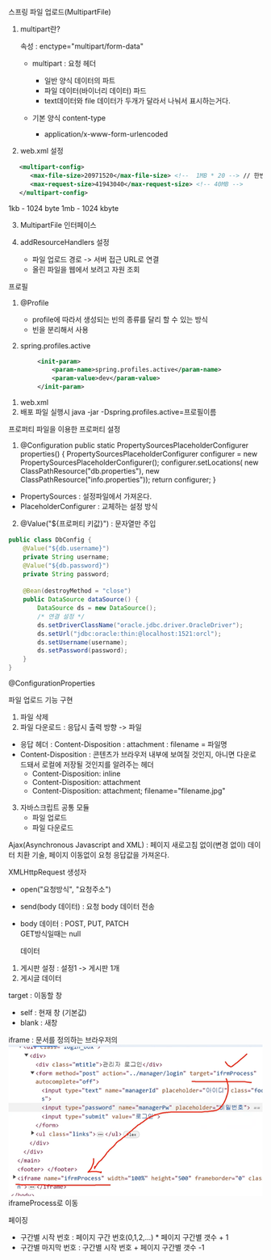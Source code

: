 스프링 파일 업로드(MultipartFile)
1. multipart란?
   <form> 속성 : enctype="multipart/form-data"

    - multipart : 요청 헤더
        - 일반 양식 데이터의 파트
        - 파일 데이터(바이너리 데이터) 파드
        - text데이터와 file 데이터가 두개가 달라서 나눠서 표시하는거다.

   - 기본 양식 content-type
       - application/x-www-form-urlencoded
2. web.xml 설정
```xml
   <multipart-config>
      <max-file-size>20971520</max-file-size> <!--  1MB * 20 --> // 한번에 보내는 파일 용량 제한
      <max-request-size>41943040</max-request-size> <!-- 40MB -->
   </multipart-config>
```
1kb - 1024 byte
1mb - 1024 kbyte

3. MultipartFile 인터페이스

4. addResourceHandlers 설정
    - 파일 업로드 경로 -> 서버 접근 URL로 연결
    - 올린 파일을 웹에서 보려고 자원 조회

프로필
1. @Profile
   - profile에 따라서 생성되는 빈의 종류를 달리 할 수 있는 방식
   - 빈을 분리해서 사용

2. spring.profiles.active
```xml
        <init-param>
            <param-name>spring.profiles.active</param-name>
            <param-value>dev</param-value>
        </init-param>
```
1) web.xml
2) 배포 파일 실행시
   java -jar -Dspring.profiles.active=프로필이름

프로퍼티 파일을 이용한 프로퍼티 설정

1. @Configuration
   public static PropertySourcesPlaceholderConfigurer properties() {
   PropertySourcesPlaceholderConfigurer configurer = new PropertySourcesPlaceholderConfigurer();
   configurer.setLocations(
   new ClassPathResource("db.properties"),
   new ClassPathResource("info.properties"));
   return configurer;
   }

- PropertySources : 설정파일에서 가져온다.
- PlaceholderConfigurer : 교체하는 설정 방식


2. @Value("${프로퍼티 키값}") : 문자열만 주입
```java
public class DbConfig {
    @Value("${db.username}")
    private String username;
    @Value("${db.password}")
    private String password;

    @Bean(destroyMethod = "close")
    public DataSource dataSource() {
        DataSource ds = new DataSource();
        /* 연결 설정 */
        ds.setDriverClassName("oracle.jdbc.driver.OracleDriver");
        ds.setUrl("jdbc:oracle:thin:@localhost:1521:orcl");
        ds.setUsername(username);
        ds.setPassword(password);
    }
}
```

@ConfigurationProperties

파일 업로드 기능 구현
1. 파일 삭제
2. 파일 다운로드 : 응답시 출력 방향 -> 파일
- 응답 헤더 : Content-Disposition : attachment : filename = 파일명
- Content-Disposition : 콘텐츠가 브라우저 내부에 보여질 것인지, 아니면 다운로드돼서 로컬에 저장될 것인지를 알려주는 헤더
  - Content-Disposition: inline
  - Content-Disposition: attachment
  - Content-Disposition: attachment; filename="filename.jpg"
3. 자바스크립트 공통 모듈
   - 파일 업로드
   - 파일 다운로드
	
Ajax(Asynchronous Javascript and XML)
: 페이지 새로고침 없이(변경 없이) 데이터 치환 기술, 페이지 이동없이 요청 응답값을 가져온다.

XMLHttpRequest 생성자
- open("요청방식", "요청주소")
- send(body 데이터) : 요청 body 데이터 전송
- body 데이터 : POST, PUT, PATCH<br>
   GET방식일때는 null


  데이터

1. 게시판 설정 : 설정1 -> 게시판 1개
2. 게시글 데이터

target : 이동할 창
- self : 현재 창 (기본값)
- blank : 새창

iframe : 문서를 정의하는 브라우저의
<img src="../img/iframe.png"><br>
iframeProcess로 이동


페이징
- 구간별 시작 번호 : 페이지 구간 번호(0,1,2,...) * 페이지 구간별 갯수 + 1
- 구간별 마지막 번호 : 구간별 시작 번호 + 페이지 구간별 갯수 -1